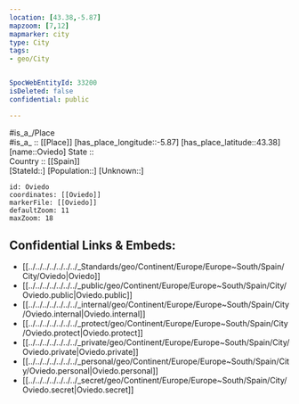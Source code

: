```yaml
---
location: [43.38,-5.87] 
mapzoom: [7,12] 
mapmarker: city 
type: City
tags:
- geo/City


SpocWebEntityId: 33200
isDeleted: false
confidential: public

---
```

#is_a_/Place  
#is_a_ :: [[Place]] 
[has_place_longitude::-5.87] 
[has_place_latitude::43.38] 
[name::Oviedo] 
State ::  
Country :: [[Spain]]  
[StateId::] 
[Population::] 
[Unknown::] 


```leaflet
id: Oviedo
coordinates: [[Oviedo]] 
markerFile: [[Oviedo]] 
defaultZoom: 11 
maxZoom: 18
```


## Confidential Links & Embeds: 
- [[../../../../../../../_Standards/geo/Continent/Europe/Europe~South/Spain/City/Oviedo|Oviedo]] 
- [[../../../../../../../_public/geo/Continent/Europe/Europe~South/Spain/City/Oviedo.public|Oviedo.public]] 
- [[../../../../../../../_internal/geo/Continent/Europe/Europe~South/Spain/City/Oviedo.internal|Oviedo.internal]] 
- [[../../../../../../../_protect/geo/Continent/Europe/Europe~South/Spain/City/Oviedo.protect|Oviedo.protect]] 
- [[../../../../../../../_private/geo/Continent/Europe/Europe~South/Spain/City/Oviedo.private|Oviedo.private]] 
- [[../../../../../../../_personal/geo/Continent/Europe/Europe~South/Spain/City/Oviedo.personal|Oviedo.personal]] 
- [[../../../../../../../_secret/geo/Continent/Europe/Europe~South/Spain/City/Oviedo.secret|Oviedo.secret]] 
